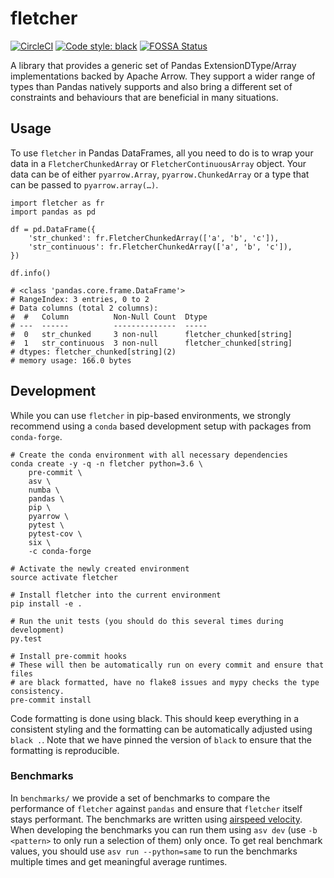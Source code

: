 # fletcher

[![CircleCI](https://circleci.com/gh/xhochy/fletcher/tree/master.svg?style=svg)](https://circleci.com/gh/xhochy/fletcher/tree/master)
[![Code style: black](https://img.shields.io/badge/code%20style-black-000000.svg)](https://github.com/ambv/black)
[![FOSSA Status](https://app.fossa.io/api/projects/git%2Bgithub.com%2Fxhochy%2Ffletcher.svg?type=shield)](https://app.fossa.io/projects/git%2Bgithub.com%2Fxhochy%2Ffletcher?ref=badge_shield)

A library that provides a generic set of Pandas ExtensionDType/Array
implementations backed by Apache Arrow. They support a wider range of types
than Pandas natively supports and also bring a different set of constraints and
behaviours that are beneficial in many situations.

## Usage

To use `fletcher` in Pandas DataFrames, all you need to do is to wrap your data
in a `FletcherChunkedArray` or `FletcherContinuousArray` object. Your data can 
be of either `pyarrow.Array`, `pyarrow.ChunkedArray` or a type that can be passed
to `pyarrow.array(…)`.


```
import fletcher as fr
import pandas as pd

df = pd.DataFrame({
    'str_chunked': fr.FletcherChunkedArray(['a', 'b', 'c']),
    'str_continuous': fr.FletcherChunkedArray(['a', 'b', 'c']),
})

df.info()

# <class 'pandas.core.frame.DataFrame'>
# RangeIndex: 3 entries, 0 to 2
# Data columns (total 2 columns):
#  #   Column          Non-Null Count  Dtype                   
# ---  ------          --------------  -----                   
#  0   str_chunked     3 non-null      fletcher_chunked[string]
#  1   str_continuous  3 non-null      fletcher_chunked[string]
# dtypes: fletcher_chunked[string](2)
# memory usage: 166.0 bytes
```

## Development

While you can use `fletcher` in pip-based environments, we strongly recommend
using a `conda` based development setup with packages from `conda-forge`.

```
# Create the conda environment with all necessary dependencies
conda create -y -q -n fletcher python=3.6 \
    pre-commit \
    asv \
    numba \
    pandas \
    pip \
    pyarrow \
    pytest \
    pytest-cov \
    six \
    -c conda-forge

# Activate the newly created environment
source activate fletcher

# Install fletcher into the current environment
pip install -e .

# Run the unit tests (you should do this several times during development)
py.test

# Install pre-commit hooks
# These will then be automatically run on every commit and ensure that files
# are black formatted, have no flake8 issues and mypy checks the type consistency.
pre-commit install
```

Code formatting is done using black. This should keep everything in a
consistent styling and the formatting can be automatically adjusted using
`black .`. Note that we have pinned the version of `black` to ensure that
the formatting is reproducible.

### Benchmarks

In `benchmarks/` we provide a set of benchmarks to compare the performance of
`fletcher` against `pandas` and ensure that `fletcher` itself stays performant.
The benchmarks are written using
[airspeed velocity](https://asv.readthedocs.io/en/stable/). When developing
the benchmarks you can run them using `asv dev` (use `-b <pattern>` to only
run a selection of them) only once. To get real benchmark values, you should
use `asv run --python=same` to run the benchmarks multiple times and get
meaningful average runtimes.
